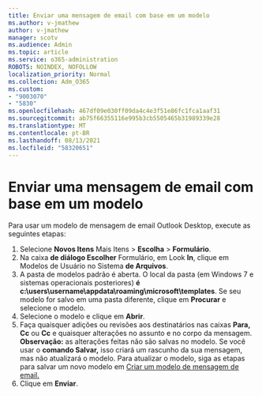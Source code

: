 ```yaml
---
title: Enviar uma mensagem de email com base em um modelo
ms.author: v-jmathew
author: v-jmathew
manager: scotv
ms.audience: Admin
ms.topic: article
ms.service: o365-administration
ROBOTS: NOINDEX, NOFOLLOW
localization_priority: Normal
ms.collection: Adm_O365
ms.custom:
- "9003070"
- "5830"
ms.openlocfilehash: 467df09e030ff09da4c4e3f51e86fc1fca1aaf31
ms.sourcegitcommit: ab75f66355116e995b3cb5505465b31989339e28
ms.translationtype: MT
ms.contentlocale: pt-BR
ms.lasthandoff: 08/13/2021
ms.locfileid: "58320651"
---
```

# <a name="send-an-email-message-based-on-a-template"></a>Enviar uma mensagem de email com base em um modelo

Para usar um modelo de mensagem de email Outlook Desktop, execute as seguintes etapas:

1. Selecione **Novos Itens** Mais Itens  >  **Escolha**  >  **Formulário**.
2. Na caixa **de diálogo Escolher** Formulário, em Look **In**, clique em Modelos de Usuário no Sistema **de Arquivos**.
3. A pasta de modelos padrão é aberta. O local da pasta (em Windows 7 e sistemas operacionais posteriores) **é c:\users\username\appdata\roaming\microsoft\templates**. Se seu modelo for salvo em uma pasta diferente, clique em **Procurar** e selecione o modelo.
4. Selecione o modelo e clique em **Abrir**.
5. Faça quaisquer adições ou revisões aos destinatários nas caixas **Para,** **Cc** ou **Cc** e quaisquer alterações no assunto e no corpo da mensagem.
    **Observação:** as alterações feitas não são salvas no modelo. Se você usar o **comando Salvar,** isso criará um rascunho da sua mensagem, mas não atualizará o modelo. Para atualizar o modelo, siga as etapas para salvar um novo modelo em [Criar um modelo de mensagem de email.](https://support.microsoft.com/office/create-an-email-message-template-43ec7142-4dd0-4351-8727-bd0977b6b2d1)
6. Clique em **Enviar**.
